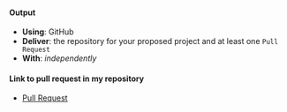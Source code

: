 #### Output
- **Using**: GitHub
- **Deliver**: the repository for your proposed project and at least one `Pull Request`
- **With**: *independently*

#### Link to pull request in my repository
- [Pull Request](https://github.com/andela-korjiewuru/inverted-index/pull/1)

